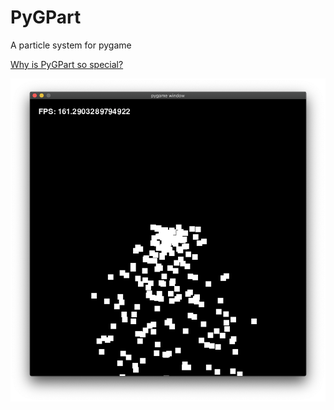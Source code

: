 # PyGPart

A particle system for pygame

[Why is PyGPart so special?](docs/1.1_PyGPart.md)

![Window](/docs/assets/2.1_particle_window.png)